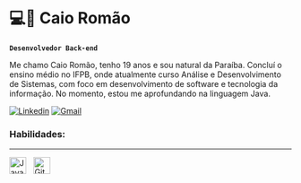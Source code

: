 # 💻🧢 Caio Romão 

**`Desenvolvedor Back-end`**

Me chamo Caio Romão, tenho 19 anos e sou natural da Paraíba. Concluí o ensino médio no IFPB, onde atualmente curso Análise e Desenvolvimento de Sistemas, com foco em desenvolvimento de software e tecnologia da informação. No momento, estou me aprofundando na linguagem Java.

[![Linkedin](https://img.shields.io/badge/LinkedIn-0077B5?style=for-the-badge&logo=linkedin&logoColor=white)](https://www.linkedin.com/in/caio-rom%C3%A3o-b34a63364/)
[![Gmail](https://img.shields.io/badge/Gmail-D14836?style=for-the-badge&logo=gmail&logoColor=white)](mailto:romacaio12@gmail.com)

 ### Habilidades:
 ---

<img align="left" alt="Java" width="30px" style="padding-right:10px;" src="https://cdn.jsdelivr.net/gh/devicons/devicon/icons/java/java-original.svg"/>
<img align="left" alt="Git" width="30px" style="padding-right:10px;" src="https://cdn.jsdelivr.net/gh/devicons/devicon/icons/git/git-original.svg" />
